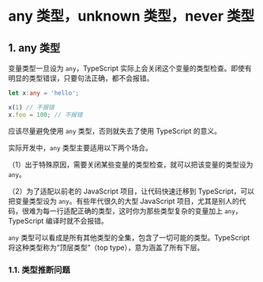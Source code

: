 # any 类型，unknown 类型，never 类型

## 1. any 类型

变量类型一旦设为 `any`，TypeScript 实际上会关闭这个变量的类型检查。即使有明显的类型错误，只要句法正确，都不会报错。

```typescript
let x:any = 'hello';

x(1) // 不报错
x.foo = 100; // 不报错
```

应该尽量避免使用 `any` 类型，否则就失去了使用 TypeScript 的意义。

实际开发中，`any` 类型主要适用以下两个场合。

（1）出于特殊原因，需要关闭某些变量的类型检查，就可以把该变量的类型设为 `any`。

（2）为了适配以前老的 JavaScript 项目，让代码快速迁移到 TypeScript，可以把变量类型设为 `any`。有些年代很久的大型 JavaScript 项目，尤其是别人的代码，很难为每一行适配正确的类型，这时你为那些类型复杂的变量加上 `any`，TypeScript 编译时就不会报错。

`any` 类型可以看成是所有其他类型的全集，包含了一切可能的类型。TypeScript 将这种类型称为“顶层类型”（top type），意为涵盖了所有下层。

### 1.1. 类型推断问题

